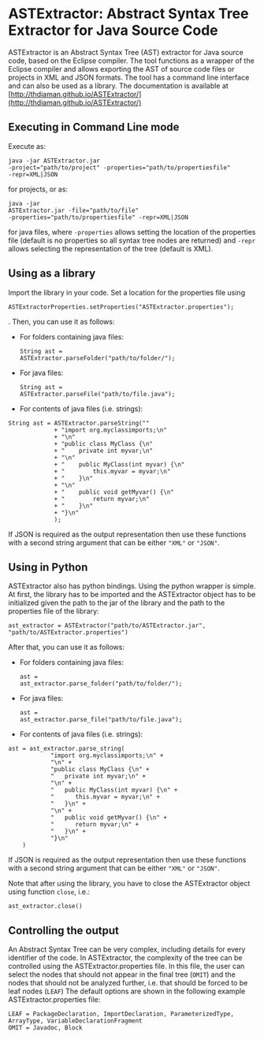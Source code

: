 ASTExtractor: Abstract Syntax Tree Extractor for Java Source Code
=================================================================
ASTExtractor is an Abstract Syntax Tree (AST) extractor for Java source code, based
on the Eclipse compiler. The tool functions as a wrapper of the Eclipse compiler and
allows exporting the AST of source code files or projects in XML and JSON formats.
The tool has a command line interface and can also be used as a library.
The documentation is available at [http://thdiaman.github.io/ASTExtractor/](http://thdiaman.github.io/ASTExtractor/)

Executing in Command Line mode
------------------------------
Execute as: <pre><code>java -jar ASTExtractor.jar -project="path/to/project" -properties="path/to/propertiesfile" -repr=XML|JSON</code></pre>
for projects, or as: <pre><code>java -jar ASTExtractor.jar -file="path/to/file" -properties="path/to/propertiesfile" -repr=XML|JSON</code></pre>
for java files, where <code>-properties</code> allows setting the location of the properties file (default is no properties so all syntax tree 
nodes are returned) and <code>-repr</code> allows selecting the representation of the tree (default is XML).
 
Using as a library
------------------
Import the library in your code. Set a location for the properties file using <pre><code>ASTExtractorProperties.setProperties("ASTExtractor.properties");</code></pre>.
Then, you can use it as follows:
- For folders containing java files:<pre><code>String ast = ASTExtractor.parseFolder("path/to/folder/");</code></pre>
- For java files:<pre><code>String ast = ASTExtractor.parseFile("path/to/file.java");</code></pre>
- For contents of java files (i.e. strings):
<pre><code>String ast = ASTExtractor.parseString(""
			 + "import org.myclassimports;\n"
			 + "\n"
			 + "public class MyClass {\n"
			 + "	private int myvar;\n"
			 + "\n"
			 + "	public MyClass(int myvar) {\n"
			 + "		this.myvar = myvar;\n"
			 + "	}\n"
			 + "\n"
			 + "	public void getMyvar() {\n"
			 + "		return myvar;\n"
			 + "	}\n"
			 + "}\n"
			 );</code></pre>
If JSON is required as the output representation then use these functions with a second string
argument that can be either <code>"XML"</code> or <code>"JSON"</code>.

Using in Python
---------------
ASTExtractor also has python bindings. Using the python wrapper is simple. At first, the library
has to be imported and the ASTExtractor object has to be initialized given the path to the jar
of the library and the path to the properties file of the library:
<pre><code>ast_extractor = ASTExtractor("path/to/ASTExtractor.jar", "path/to/ASTExtractor.properties")</code></pre>
After that, you can use it as follows:
- For folders containing java files:<pre><code>ast = ast_extractor.parse_folder("path/to/folder/");</code></pre>
- For java files:<pre><code>ast = ast_extractor.parse_file("path/to/file.java");</code></pre>
- For contents of java files (i.e. strings):
<pre><code>ast = ast_extractor.parse_string(
			"import org.myclassimports;\n" + 
			"\n" + 
			"public class MyClass {\n" + 
			"   private int myvar;\n" + 
			"\n" + 
			"   public MyClass(int myvar) {\n" + 
			"      this.myvar = myvar;\n" + 
			"   }\n" + 
			"\n" + 
			"   public void getMyvar() {\n" + 
			"      return myvar;\n" + 
			"   }\n" + 
			"}\n"
	)</code></pre>
If JSON is required as the output representation then use these functions with a second string
argument that can be either <code>"XML"</code> or <code>"JSON"</code>.

Note that after using the library, you have to close the ASTExtractor object using function <code>close</code>, i.e.:<pre><code>ast_extractor.close()</code></pre>

Controlling the output
----------------------
An Abstract Syntax Tree can be very complex, including details for every identifier of the code.
In ASTExtractor, the complexity of the tree can be controlled using the ASTExtractor.properties
file. In this file, the user can select the nodes that should not appear in the final tree (<code>OMIT</code>)
and the nodes that should not be analyzed further, i.e. that should be forced to be leaf nodes (<code>LEAF</code>)
The default options are shown in the following example ASTExtractor.properties file:
<pre><code>LEAF = PackageDeclaration, ImportDeclaration, ParameterizedType, ArrayType, VariableDeclarationFragment
OMIT = Javadoc, Block</code></pre>

